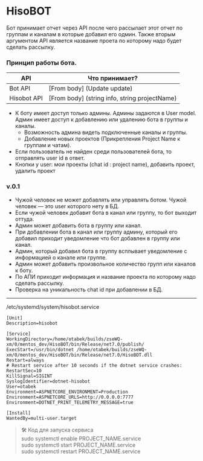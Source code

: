 # HisoBOT
Бот принимает отчет через API после чего рассылает этот отчет по группам и каналам в которые добавил его одмин. Также вторым аргументом API является название проета по которому надо будет сделать рассылку.

### Принцип работы бота.
| API | Что принимает? |
| --- | --- |
| Bot API | [From body] (Update update) |
| Hisobot API | [From body] (string info, string projectName) |
- К боту имеет доступ только админы. 
Админы задаются в User model.
Админ имеет доступ к добавлению или удалению бота в группы и каналы.
    - Возможность админа видеть подключенные каналы и группы.
    - Добавление новых проектов (Прикрепления Project Name к группам и чатам).
- Если пользователь не найден среди пользователей бота, то отправлять user id в ответ.
- Кнопки у user: 
мои проекты (chat id : project name),
добавить проект,
удалить проект

### v.0.1
- Чужой человек не может добавлять или управлять ботом. Чужой человек — это user которого нету в БД.
- Если чужой человек добавит бота в канал или группу, то бот выходит оттуда.
- Админ может добавить бота в группу или канал.
- При добавлении бота в канал или группу админу, который его добавил приходит уведомление что бот добавлен в группу или канал.
- Админ, который добавил бота в группу всплывает уведомление с информацией о канале или группе.
- Админ может добавить произвольное количество групп или каналов к боту.
- По АПИ приходит информация и название проекта по которому надо сделать рассылку.
- Проверка на уникальность chat id при добавлении в БД.


---
/etc/systemd/system/hisobot.service
```
[Unit]
Description=hisobot

[Service]
WorkingDirectory=/home/otabek/builds/zseWQ-xm/0/mentos_dev/HisoBOT/bin/Release/net7.0/publish/
ExecStart=/usr/bin/dotnet /home/otabek/builds/zseWQ-xm/0/mentos_dev/HisoBOT/bin/Release/net7.0/HisoBOT.dll
Restart=always
# Restart service after 10 seconds if the dotnet service crashes:
RestartSec=10
KillSignal=SIGINT
SyslogIdentifier=dotnet-hisobot
User=otabek
Environment=ASPNETCORE_ENVIRONMENT=Production
Environment=ASPNETCORE_URLS=http://0.0.0.0:7777
Environment=DOTNET_PRINT_TELEMETRY_MESSAGE=true

[Install]
WantedBy=multi-user.target
```

> 🛠 Код для запуска сервиса <br/>
sudo systemctl enable PROJECT_NAME.service <br/>
sudo systemctl start PROJECT_NAME.service <br/>
sudo systemctl restart PROJECT_NAME.service

